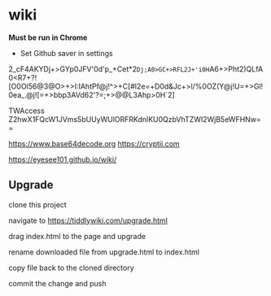 # wiki

__Must be run in Chrome__

- Set Github saver in settings

2_cF4AKYDj+>GYp0JFV'0d'p_+Cet*2`Dj;A0>GC+>RFL2J+'i0H`A6+>Pht2)QLfA0<R7+?![O0Ol56@3@O>+>I:IAhtPf@j!^>+C[#I2e=+D0d&Jc+>l/%0OZ(Y@j!U=+>Gl!0ea_.@j![=+>bbp3AVd62'?=;+>@@L3Ahp>0H`2]

TWAccess Z2hwX1FQcW1JVms5bUUyWUlORFRKdnlKU0QzbVhTZWI2WjB5eWFHNw==

<https://www.base64decode.org>
<https://cryptii.com>

<https://eyesee101.github.io/wiki/>


## Upgrade 

clone this project

navigate to https://tiddlywiki.com/upgrade.html

drag index.html to the page and upgrade

rename downloaded file from upgrade.html to index.html

copy file back to the cloned directory

commit the change and push

